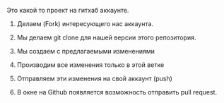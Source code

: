 Это какой то  проект на гитхаб аккаунте.

1. Делаем (Fork) интересующего нас аккаунта.

2. Мы делаем git clone для нашей версии этого репозитория.

3. Мы создаем с предлагаемыми изменениями

4. Производим все изменения только в этой ветке

5. Отправляем эти изменения на свой аккаунт (push)

6. В окне на Github появляется возможность отправить pull request.